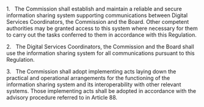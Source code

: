 1.   The Commission shall establish and maintain a reliable and secure information sharing system supporting communications between Digital Services Coordinators, the Commission and the Board. Other competent authorities may be granted access to this system where necessary for them to carry out the tasks conferred to them in accordance with this Regulation.

2.   The Digital Services Coordinators, the Commission and the Board shall use the information sharing system for all communications pursuant to this Regulation.

3.   The Commission shall adopt implementing acts laying down the practical and operational arrangements for the functioning of the information sharing system and its interoperability with other relevant systems. Those implementing acts shall be adopted in accordance with the advisory procedure referred to in Article 88.